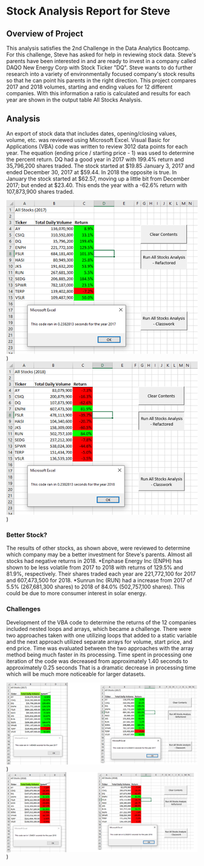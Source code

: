 # Stock Analysis Report for Steve

## Overview of Project
This analysis satisfies the 2nd Challenge in the Data Analytics Bootcamp. For this challenge, Steve has asked for help in reviewing stock data.
Steve's parents have been interested in and are ready to invest in a company called DAQO New Energy Corp with Stock Ticker "DQ".
Steve wants to do further research into a variety of environmentally focused company's stock results so that he can point his parents in the right direction.
This project compares 2017 and 2018 volumes, starting and ending values for 12 different companies. 
With this information a ratio is calculated and results for each year are shown in the output table All Stocks Analysis.

## Analysis
An export of stock data that includes dates, opening/closing values, volume, etc. was reviewed using Microsoft Excel.
Visual Basic for Applications (VBA) code was written to review 3012 data points for each year. 
The equation (ending price / starting price - 1) was used to determine the percent return.
DQ had a good year in 2017 with 199.4% return and 35,796,200 shares traded. The stock started at $19.85 January 3, 2017 and ended December 30, 2017 at $59.44.
In 2018 the opposite is true. In January the stock started at $62.57, moving up a little bit from December 2017; but ended at $23.40. 
This ends the year with a -62.6% return with 107,873,900 shares traded.

![2017 Analysis-Results](https://github.com/summerstime/stock-Analysis/blob/main/Resources/VBA_Challenge_2017.png))
![2018 Analysis-Results](https://github.com/summerstime/stock-Analysis/blob/main/Resources/VBA_Challenge_2018.png))

### Better Stock?
The results of other stocks, as shown above, were reviewed to determine which company may be a better investment for Steve's parents. 
Almost all stocks had negative returns in 2018.
*Enphase Energy Inc (ENPH) has shown to be less volatile from 2017 to 2018 with returns of 129.5% and 81.9%, respectively. Their shares traded each year are 221,772,100 for 2017 and 607,473,500 for 2018.
*Sunrun Inc (RUN) had a increase from 2017 of 5.5% (267,681,300 shares) to 2018 of 84.0% (502,757,100 shares). This could be due to more consumer interest in solar energy.

### Challenges  
Development of the VBA code to determine the returns of the 12 companies included nested loops and arrays, which became a challenge. 
There were two approaches taken with one utilizing loops that added to a static variable and the next approach utilized separate arrays for volume, start price, and end price.
Time was evaluated between the two approaches with the array method being much faster in its processing. 
Time spent in processing one iteration of the code was decreased from approximately 1.40 seconds to approximately 0.25 seconds
That is a dramatic decrease in processing time which will be much more noticeable for larger datasets.

![2017 Time Comparison](https://github.com/summerstime/stock-Analysis/blob/main/Resources/VBA_Challenge_2017_B4-After.png))
![2018 Time Comparison](https://github.com/summerstime/stock-Analysis/blob/main/Resources/VBA_Challenge_2018_B4-After.png))



